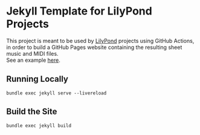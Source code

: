 # Jekyll Template for LilyPond Projects

This project is meant to be used by [LilyPond](https://lilypond.org/) projects using GitHub Actions, in order to build a GitHub Pages website containing the resulting sheet music and MIDI files. \
See an example [here](https://jeandeaual.github.io/lilypond-allofme).

## Running Locally

```text
bundle exec jekyll serve --livereload
```

## Build the Site

```text
bundle exec jekyll build
```
